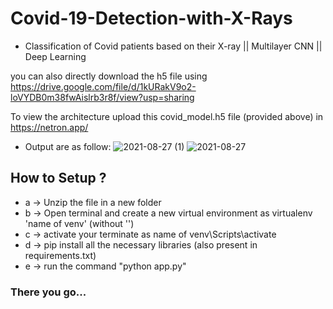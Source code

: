 # Covid-19-Detection-with-X-Rays

- Classification of Covid patients based on their X-ray || Multilayer CNN || Deep Learning

you can also  directly download the h5 file using https://drive.google.com/file/d/1kURakV9o2-loVYDB0m38fwAislrb3r8f/view?usp=sharing

To view the architecture upload this covid_model.h5 file (provided above) in https://netron.app/


- Output are as follow:
![2021-08-27 (1)](https://user-images.githubusercontent.com/71334027/131033660-ce9a38e6-c050-4164-8c4c-9db826667920.png)
![2021-08-27](https://user-images.githubusercontent.com/71334027/131033683-ac1b8b8c-23a5-4112-9a50-73a8980c94b4.png)

## How to Setup ?
- a -> Unzip the file in a new folder
- b -> Open terminal and create a new virtual environment as virtualenv 'name of venv' (without '')
- c -> activate your terminate as name of venv\Scripts\activate
- d -> pip install all the necessary libraries (also present in requirements.txt)
- e -> run the command "python app.py"

### There you go...

